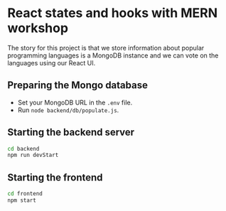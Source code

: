 # React states and hooks with MERN workshop

The story for this project is that we store information about popular
programming languages is a MongoDB instance and we can vote on the
languages using our React UI.

## Preparing the Mongo database

- Set your MongoDB URL in the `.env` file.
- Run `node backend/db/populate.js`.

## Starting the backend server

```bash
cd backend
npm run devStart
```

## Starting the frontend

```bash
cd frontend
npm start
```
